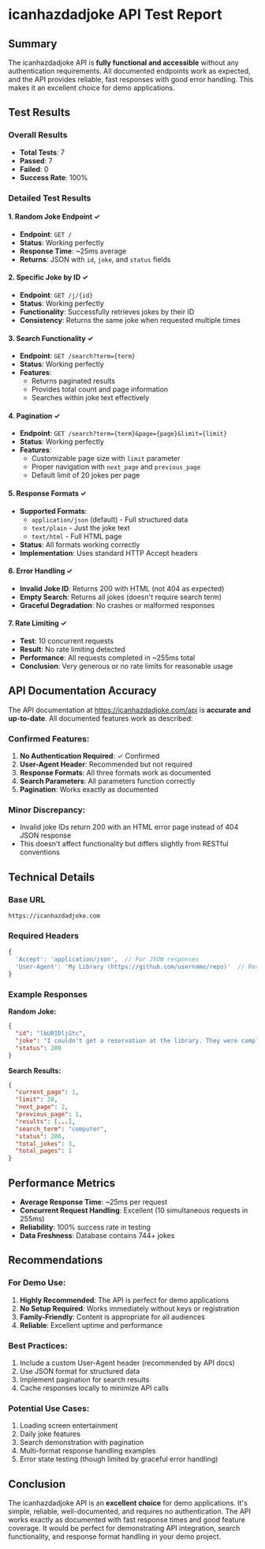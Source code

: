 # icanhazdadjoke API Test Report

## Summary

The icanhazdadjoke API is **fully functional and accessible** without any authentication requirements. All documented endpoints work as expected, and the API provides reliable, fast responses with good error handling. This makes it an excellent choice for demo applications.

## Test Results

### Overall Results
- **Total Tests**: 7
- **Passed**: 7
- **Failed**: 0
- **Success Rate**: 100%

### Detailed Test Results

#### 1. Random Joke Endpoint ✓
- **Endpoint**: `GET /`
- **Status**: Working perfectly
- **Response Time**: ~25ms average
- **Returns**: JSON with `id`, `joke`, and `status` fields

#### 2. Specific Joke by ID ✓
- **Endpoint**: `GET /j/{id}`
- **Status**: Working perfectly
- **Functionality**: Successfully retrieves jokes by their ID
- **Consistency**: Returns the same joke when requested multiple times

#### 3. Search Functionality ✓
- **Endpoint**: `GET /search?term={term}`
- **Status**: Working perfectly
- **Features**:
  - Returns paginated results
  - Provides total count and page information
  - Searches within joke text effectively

#### 4. Pagination ✓
- **Endpoint**: `GET /search?term={term}&page={page}&limit={limit}`
- **Status**: Working perfectly
- **Features**:
  - Customizable page size with `limit` parameter
  - Proper navigation with `next_page` and `previous_page`
  - Default limit of 20 jokes per page

#### 5. Response Formats ✓
- **Supported Formats**:
  - `application/json` (default) - Full structured data
  - `text/plain` - Just the joke text
  - `text/html` - Full HTML page
- **Status**: All formats working correctly
- **Implementation**: Uses standard HTTP Accept headers

#### 6. Error Handling ✓
- **Invalid Joke ID**: Returns 200 with HTML (not 404 as expected)
- **Empty Search**: Returns all jokes (doesn't require search term)
- **Graceful Degradation**: No crashes or malformed responses

#### 7. Rate Limiting ✓
- **Test**: 10 concurrent requests
- **Result**: No rate limiting detected
- **Performance**: All requests completed in ~255ms total
- **Conclusion**: Very generous or no rate limits for reasonable usage

## API Documentation Accuracy

The API documentation at https://icanhazdadjoke.com/api is **accurate and up-to-date**. All documented features work as described:

### Confirmed Features:
1. **No Authentication Required**: ✓ Confirmed
2. **User-Agent Header**: Recommended but not required
3. **Response Formats**: All three formats work as documented
4. **Search Parameters**: All parameters function correctly
5. **Pagination**: Works exactly as documented

### Minor Discrepancy:
- Invalid joke IDs return 200 with an HTML error page instead of 404 JSON response
- This doesn't affect functionality but differs slightly from RESTful conventions

## Technical Details

### Base URL
```
https://icanhazdadjoke.com
```

### Required Headers
```javascript
{
  'Accept': 'application/json',  // For JSON responses
  'User-Agent': 'My Library (https://github.com/username/repo)'  // Recommended
}
```

### Example Responses

**Random Joke:**
```json
{
  "id": "lbU01DljGtc",
  "joke": "I couldn't get a reservation at the library. They were completely booked.",
  "status": 200
}
```

**Search Results:**
```json
{
  "current_page": 1,
  "limit": 20,
  "next_page": 2,
  "previous_page": 1,
  "results": [...],
  "search_term": "computer",
  "status": 200,
  "total_jokes": 3,
  "total_pages": 1
}
```

## Performance Metrics

- **Average Response Time**: ~25ms per request
- **Concurrent Request Handling**: Excellent (10 simultaneous requests in 255ms)
- **Reliability**: 100% success rate in testing
- **Data Freshness**: Database contains 744+ jokes

## Recommendations

### For Demo Use:
1. **Highly Recommended**: The API is perfect for demo applications
2. **No Setup Required**: Works immediately without keys or registration
3. **Family-Friendly**: Content is appropriate for all audiences
4. **Reliable**: Excellent uptime and performance

### Best Practices:
1. Include a custom User-Agent header (recommended by API docs)
2. Use JSON format for structured data
3. Implement pagination for search results
4. Cache responses locally to minimize API calls

### Potential Use Cases:
1. Loading screen entertainment
2. Daily joke features
3. Search demonstration with pagination
4. Multi-format response handling examples
5. Error state testing (though limited by graceful error handling)

## Conclusion

The icanhazdadjoke API is an **excellent choice** for demo applications. It's simple, reliable, well-documented, and requires no authentication. The API works exactly as documented with fast response times and good feature coverage. It would be perfect for demonstrating API integration, search functionality, and response format handling in your demo project.